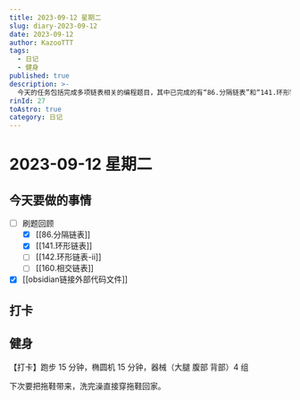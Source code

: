 ```yaml
---
title: 2023-09-12 星期二
slug: diary-2023-09-12
date: 2023-09-12
author: KazooTTT
tags:
  - 日记
  - 健身
published: true
description: >-
  今天的任务包括完成多项链表相关的编程题目，其中已完成的有“86.分隔链表”和“141.环形链表”，未完成的有“142.环形链表-ii”和“160.相交链表”。此外，已完成的任务还包括在Obsidian中链接外部代码文件。健身方面，进行了跑步、椭圆机和器械锻炼，并计划下次带拖鞋以便洗完澡后直接穿回家。
rinId: 27
toAstro: true
category: 日记
---
```


# 2023-09-12 星期二

<!-- start of weread -->
<!-- end of weread -->

## 今天要做的事情

- [ ] 刷题回顾
  - [x] [[86.分隔链表]]
  - [x] [[141.环形链表]]
  - [ ] [[142.环形链表-ii]]
  - [ ] [[160.相交链表]]
- [x] [[obsidian链接外部代码文件]]

## 打卡

## 健身

【打卡】跑步 15 分钟，椭圆机 15 分钟，器械（大腿 腹部 背部）4 组

下次要把拖鞋带来，洗完澡直接穿拖鞋回家。 ​​​
